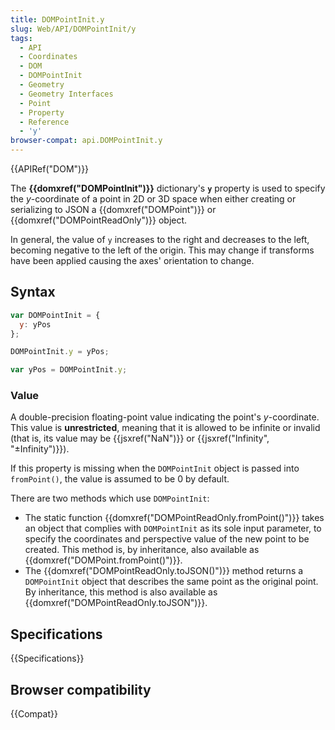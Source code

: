 ```yaml
---
title: DOMPointInit.y
slug: Web/API/DOMPointInit/y
tags:
  - API
  - Coordinates
  - DOM
  - DOMPointInit
  - Geometry
  - Geometry Interfaces
  - Point
  - Property
  - Reference
  - 'y'
browser-compat: api.DOMPointInit.y
---
```

{{APIRef("DOM")}}

The **{{domxref("DOMPointInit")}}** dictionary's
**`y`** property is used to specify the _y_-coordinate
of a point in 2D or 3D space when either creating or serializing to JSON a
{{domxref("DOMPoint")}} or {{domxref("DOMPointReadOnly")}} object.

In general, the value of `y` increases to the right and decreases to the
left, becoming negative to the left of the origin. This may change if transforms have
been applied causing the axes' orientation to change.

## Syntax

```js
var DOMPointInit = {
  y: yPos
};

DOMPointInit.y = yPos;

var yPos = DOMPointInit.y;
```

### Value

A double-precision floating-point value indicating the point's _y_-coordinate.
This value is **unrestricted**, meaning that it is allowed to be infinite
or invalid (that is, its value may be {{jsxref("NaN")}} or {{jsxref("Infinity",
  "±Infinity")}}).

If this property is missing when the `DOMPointInit` object is passed into
`fromPoint()`, the value is assumed to be 0 by default.

There are two methods which use `DOMPointInit`:

- The static function {{domxref("DOMPointReadOnly.fromPoint()")}} takes an object that
  complies with `DOMPointInit` as its sole input parameter, to specify the
  coordinates and perspective value of the new point to be created. This method is, by
  inheritance, also available as {{domxref("DOMPoint.fromPoint()")}}.
- The {{domxref("DOMPointReadOnly.toJSON()")}} method returns a
  `DOMPointInit` object that describes the same point as the original point.
  By inheritance, this method is also available as {{domxref("DOMPointReadOnly.toJSON")}}.

## Specifications

{{Specifications}}

## Browser compatibility

{{Compat}}
